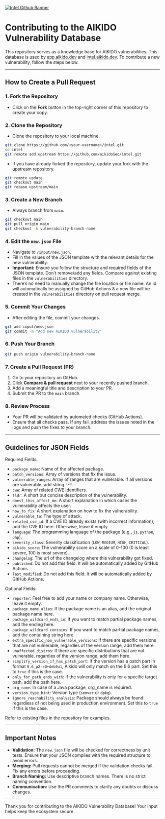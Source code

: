 [![Intel Github Banner](https://github.com/user-attachments/assets/7a1d7fa4-a861-41fd-8a26-4edfd59da047)](https://intel.aikido.dev/)

# Contributing to the AIKIDO Vulnerability Database

This repository serves as a knowledge base for AIKIDO vulnerabilities. This database is used by [app.aikido.dev](https://app.aikido.dev) and [intel.aikido.dev](https://intel.aikido.dev). To contribute a new vulnerability, follow the steps below.

---

## How to Create a Pull Request

### 1. **Fork the Repository**
- Click on the **Fork** button in the top-right corner of this repository to create your copy.

### 2. **Clone the Repository**
- Clone the repository to your local machine.
```bash
git clone https://github.com/<your-username>/intel.git
cd intel
git remote add upstream https://github.com/aikidoSec/intel.git
```

- If you have already forked the repository, update your fork with the upstream repository.
```bash
git remote update
git checkout main
git rebase upstream/main
```

### 3. **Create a New Branch**
- Always branch from `main`.
```bash
git checkout main
git pull origin main
git checkout -b vulnerability-branch-name
```

### 4. **Edit the `new.json` File**
- Navigate to `/input/new.json`.
- Fill in the values of the JSON template with the relevant details for the new vulnerability.
- **Important:** Ensure you follow the structure and required fields of the JSON template. Don't remove/add any fields. Compare against existing files in the `vulnerabilities` directory.
- There’s no need to manually change the file location or file name. An id will automatically be assigned by GitHub Actions & a new file will be created in the `vulnerabilities` directory on pull request merge.

### 5. **Commit Your Changes**
- After editing the file, commit your changes.
```bash
git add input/new.json
git commit -m "Add new AIKIDO vulnerability"
```

### 6. **Push Your Branch**
```bash
git push origin vulnerability-branch-name
```

### 7. **Create a Pull Request (PR)**
1. Go to your repository on GitHub.
2. Click **Compare & pull request** next to your recently pushed branch.
3. Add a meaningful title and description to your PR.
4. Submit the PR to the `main` branch.

### 8. **Review Process**
- Your PR will be validated by automated checks (GitHub Actions).
- Ensure that all checks pass. If any fail, address the issues noted in the logs and push the fixes to your branch.

---

## Guidelines for JSON Fields

Required Fields:
- `package_name`: Name of the affected package.
- `patch_versions`: Array of versions that fix the issue.
- `vulnerable_ranges`: Array of ranges that are vulnerable. If all versions are vulnerable, add string `"*"`.
- `cwe`: Array of related CWE identifiers.
- `tldr`: A short but concise description of the vulnerability.
- `doest_this_affect_me`: A short explanation in which cases the vulnerability affects the user.
- `how_to_fix`: A short explanation on how to fix the vulnerability.
- `vulnerable_to`: The type of attack.
- `related_cve_id`: If a CVE ID already exists (with incorrect information), add the CVE ID here. Otherwise, leave it empty.
- `language`: The programming language of the package (e.g., `js`, `python`, `php`).
- `severity_class`: Severity classification (`LOW`, `MEDIUM`, `HIGH`, `CRITICAL`).
- `aikido_score`: The vulnerability score on a scale of 0-100 (0 is least severe, 100 is most severe).
- `changelog`: The url of the changelog where this vulnerability got fixed.
- `published`: Do not add this field. It will be automatically added by GitHub Actions.
- `last_modified`: Do not add this field. It will be automatically added by GitHub Actions.

Optional Fields:
- `reporter`: Feel free to add your name or company name. Otherwise, leave it empty.
- `package_name_alias`: If the package name is an alias, add the original package name here.
- `package_wildcard_ends_in`: If you want to match partial package names, add the ending here.
- `package_wildcard_contains`: If you want to match partial package names, add the containing string here.
- `extra_specific_non_vulnerable_versions`: If there are specific versions that are not vulnerable, regardles of the version range, add them here.
- `unaffected_distros`: If there are specific distributions that are not vulnerable, regardles of the version range, add them here.
- `simplify_version_if_has_patch_part`: If the version has a patch part in format `9.6_p2-r0+deb9u1`, Aikido will only match on the 9.6 part. Set this to `true` if this is the case.
- `only_for_path_ends_with`: If the vulnerability is only for a specific target path, add the path here.
- `org_name`: In case of a Java package, org_name is required.
- `version_type_hint`: Version type (`semver` or `dpkg`).
- `ignore_reachability_analysis`: Package should always be found regardless of not being used in production environment. Set this to `true` if this is the case.


Refer to existing files in the repository for examples.

---

## Important Notes

- **Validation:** The `new.json` file will be checked for correctness by unit tests. Ensure that your JSON complies with the required structure to avoid errors.
- **Merging:** Pull requests cannot be merged if the validation checks fail. Fix any errors before proceeding.
- **Branch Naming:** Use descriptive branch names. There is no strict naming convention.
- **Communication:** Use the PR comments to clarify any doubts or discuss changes.

---

Thank you for contributing to the AIKIDO Vulnerability Database! Your input helps keep the ecosystem secure.
